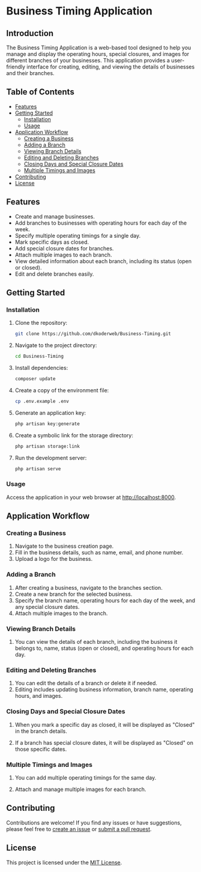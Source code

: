 # Business Timing Application

## Introduction

The Business Timing Application is a web-based tool designed to help you manage and display the operating hours, special closures, and images for different branches of your businesses. This application provides a user-friendly interface for creating, editing, and viewing the details of businesses and their branches.

## Table of Contents

- [Features](#features)
- [Getting Started](#getting-started)
  - [Installation](#installation)
  - [Usage](#usage)
- [Application Workflow](#application-workflow)
  - [Creating a Business](#creating-a-business)
  - [Adding a Branch](#adding-a-branch)
  - [Viewing Branch Details](#viewing-branch-details)
  - [Editing and Deleting Branches](#editing-and-deleting-branches)
  - [Closing Days and Special Closure Dates](#closing-days-and-special-closure-dates)
  - [Multiple Timings and Images](#multiple-timings-and-images)
- [Contributing](#contributing)
- [License](#license)

## Features

- Create and manage businesses.
- Add branches to businesses with operating hours for each day of the week.
- Specify multiple operating timings for a single day.
- Mark specific days as closed.
- Add special closure dates for branches.
- Attach multiple images to each branch.
- View detailed information about each branch, including its status (open or closed).
- Edit and delete branches easily.

## Getting Started

### Installation

1. Clone the repository:

    ```bash
    git clone https://github.com/dkoderweb/Business-Timing.git
    ```

2. Navigate to the project directory:

    ```bash
    cd Business-Timing
    ```

3. Install dependencies:

    ```bash
    composer update
    ```

4. Create a copy of the environment file:

    ```bash
    cp .env.example .env
    ```

5. Generate an application key:

    ```bash
    php artisan key:generate
    ```

6. Create a symbolic link for the storage directory:

    ```bash
    php artisan storage:link
    ```

7. Run the development server:

    ```bash
    php artisan serve
    ```

### Usage

Access the application in your web browser at [http://localhost:8000](http://localhost:8000).

## Application Workflow

### Creating a Business

1. Navigate to the business creation page.
2. Fill in the business details, such as name, email, and phone number.
3. Upload a logo for the business.

### Adding a Branch

1. After creating a business, navigate to the branches section.
2. Create a new branch for the selected business.
3. Specify the branch name, operating hours for each day of the week, and any special closure dates.
4. Attach multiple images to the branch.

### Viewing Branch Details

1. You can view the details of each branch, including the business it belongs to, name, status (open or closed), and operating hours for each day.

### Editing and Deleting Branches

1. You can edit the details of a branch or delete it if needed.
2. Editing includes updating business information, branch name, operating hours, and images.

### Closing Days and Special Closure Dates

1. When you mark a specific day as closed, it will be displayed as "Closed" in the branch details.

2. If a branch has special closure dates, it will be displayed as "Closed" on those specific dates.

### Multiple Timings and Images

1. You can add multiple operating timings for the same day.

2. Attach and manage multiple images for each branch.

## Contributing

Contributions are welcome! If you find any issues or have suggestions, please feel free to [create an issue](https://github.com/dkoderweb/Business-Timing/issues) or [submit a pull request](https://github.com/dkoderweb/Business-Timing/pulls).

## License

This project is licensed under the [MIT License](LICENSE).